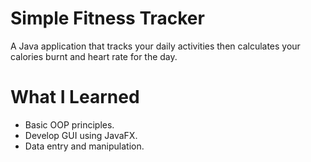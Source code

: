 # Simple Fitness Tracker

A Java application that tracks your daily activities then calculates your calories burnt and heart rate for the day.

# What I Learned

* Basic OOP principles.
* Develop GUI using JavaFX.
* Data entry and manipulation.
